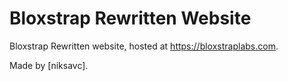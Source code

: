 # Bloxstrap Rewritten Website

Bloxstrap Rewritten website, hosted at https://bloxstraplabs.com. 

Made by [niksavc].
